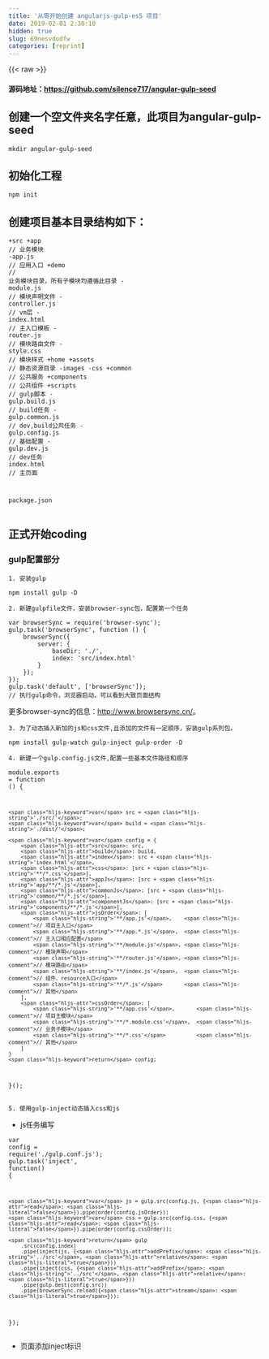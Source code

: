 ```yaml
---
title: '从零开始创建 angularjs-gulp-es5 项目' 
date: 2019-02-01 2:30:10
hidden: true
slug: 69nesvdodfw
categories: [reprint]
---
```


{{< raw >}}

                    
<h4>源码地址：<a href="https://github.com/silence717/angular-gulp-seed" rel="nofollow noreferrer" target="_blank">https://github.com/silence717/angular-gulp-seed</a>
</h4>
<h2 id="articleHeader0">创建一个空文件夹名字任意，此项目为angular-gulp-seed</h2>
<div class="widget-codetool" style="display:none;">
      <div class="widget-codetool--inner">
      <span class="selectCode code-tool" data-toggle="tooltip" data-placement="top" title="" data-original-title="全选"></span>
      <span type="button" class="copyCode code-tool" data-toggle="tooltip" data-placement="top" data-clipboard-text="mkdir angular-gulp-seed" title="" data-original-title="复制"></span>
      <span type="button" class="saveToNote code-tool" data-toggle="tooltip" data-placement="top" title="" data-original-title="放进笔记"></span>
      </div>
      </div><pre class="bash hljs"><code class="bash" style="word-break: break-word; white-space: initial;">mkdir angular-gulp-seed</code></pre>
<h2 id="articleHeader1">初始化工程</h2>
<div class="widget-codetool" style="display:none;">
      <div class="widget-codetool--inner">
      <span class="selectCode code-tool" data-toggle="tooltip" data-placement="top" title="" data-original-title="全选"></span>
      <span type="button" class="copyCode code-tool" data-toggle="tooltip" data-placement="top" data-clipboard-text="npm init" title="" data-original-title="复制"></span>
      <span type="button" class="saveToNote code-tool" data-toggle="tooltip" data-placement="top" title="" data-original-title="放进笔记"></span>
      </div>
      </div><pre class="bash hljs"><code class="bash" style="word-break: break-word; white-space: initial;">npm init</code></pre>
<h2 id="articleHeader2">创建项目基本目录结构如下：</h2>
<div class="widget-codetool" style="display:none;">
      <div class="widget-codetool--inner">
      <span class="selectCode code-tool" data-toggle="tooltip" data-placement="top" title="" data-original-title="全选"></span>
      <span type="button" class="copyCode code-tool" data-toggle="tooltip" data-placement="top" data-clipboard-text="+src
    +app            // 业务模块
        -app.js    // 应用入口
        +demo   // 业务模块目录，所有子模块均遵循此目录
            - module.js      // 模块声明文件
            - controller.js  // vm层
            - index.html     // 主入口模板
            - router.js      // 模块路由文件
            - style.css      // 模块样式
        +home
    +assets            // 静态资源目录
        -images
        -css
    +common            // 公共服务
    +components    // 公共组件
    +scripts         // gulp脚本
        - gulp.build.js   // build任务
        - gulp.common.js  // dev,build公共任务
        - gulp.config.js  // 基础配置
        - gulp.dev.js     // dev任务
    index.html  // 主页面

package.json" title="" data-original-title="复制"></span>
      <span type="button" class="saveToNote code-tool" data-toggle="tooltip" data-placement="top" title="" data-original-title="放进笔记"></span>
      </div>
      </div><pre class="hljs stylus"><code>+src
    +app            <span class="hljs-comment">// 业务模块</span>
        -app<span class="hljs-selector-class">.js</span>    <span class="hljs-comment">// 应用入口</span>
        +demo   <span class="hljs-comment">// 业务模块目录，所有子模块均遵循此目录</span>
            - module<span class="hljs-selector-class">.js</span>      <span class="hljs-comment">// 模块声明文件</span>
            - controller<span class="hljs-selector-class">.js</span>  <span class="hljs-comment">// vm层</span>
            - index<span class="hljs-selector-class">.html</span>     <span class="hljs-comment">// 主入口模板</span>
            - router<span class="hljs-selector-class">.js</span>      <span class="hljs-comment">// 模块路由文件</span>
            - style<span class="hljs-selector-class">.css</span>      <span class="hljs-comment">// 模块样式</span>
        +home
    +assets            <span class="hljs-comment">// 静态资源目录</span>
        -images
        -css
    +common            <span class="hljs-comment">// 公共服务</span>
    +components    <span class="hljs-comment">// 公共组件</span>
    +scripts         <span class="hljs-comment">// gulp脚本</span>
        - gulp<span class="hljs-selector-class">.build</span><span class="hljs-selector-class">.js</span>   <span class="hljs-comment">// build任务</span>
        - gulp<span class="hljs-selector-class">.common</span><span class="hljs-selector-class">.js</span>  <span class="hljs-comment">// dev,build公共任务</span>
        - gulp<span class="hljs-selector-class">.config</span><span class="hljs-selector-class">.js</span>  <span class="hljs-comment">// 基础配置</span>
        - gulp<span class="hljs-selector-class">.dev</span><span class="hljs-selector-class">.js</span>     <span class="hljs-comment">// dev任务</span>
    index<span class="hljs-selector-class">.html</span>  <span class="hljs-comment">// 主页面</span>

package.json</code></pre>
<h2 id="articleHeader3">正式开始coding</h2>
<h3 id="articleHeader4">gulp配置部分</h3>
<div class="widget-codetool" style="display:none;">
      <div class="widget-codetool--inner">
      <span class="selectCode code-tool" data-toggle="tooltip" data-placement="top" title="" data-original-title="全选"></span>
      <span type="button" class="copyCode code-tool" data-toggle="tooltip" data-placement="top" data-clipboard-text="1. 安装gulp" title="" data-original-title="复制"></span>
      <span type="button" class="saveToNote code-tool" data-toggle="tooltip" data-placement="top" title="" data-original-title="放进笔记"></span>
      </div>
      </div><pre class="hljs markdown"><code style="word-break: break-word; white-space: initial;"><span class="hljs-bullet">1. </span>安装gulp</code></pre>
<div class="widget-codetool" style="display:none;">
      <div class="widget-codetool--inner">
      <span class="selectCode code-tool" data-toggle="tooltip" data-placement="top" title="" data-original-title="全选"></span>
      <span type="button" class="copyCode code-tool" data-toggle="tooltip" data-placement="top" data-clipboard-text="npm install  gulp -D" title="" data-original-title="复制"></span>
      <span type="button" class="saveToNote code-tool" data-toggle="tooltip" data-placement="top" title="" data-original-title="放进笔记"></span>
      </div>
      </div><pre class="bash hljs"><code class="bash" style="word-break: break-word; white-space: initial;">npm install  gulp -D</code></pre>
<div class="widget-codetool" style="display:none;">
      <div class="widget-codetool--inner">
      <span class="selectCode code-tool" data-toggle="tooltip" data-placement="top" title="" data-original-title="全选"></span>
      <span type="button" class="copyCode code-tool" data-toggle="tooltip" data-placement="top" data-clipboard-text="2. 新建gulpfile文件，安装browser-sync包，配置第一个任务" title="" data-original-title="复制"></span>
      <span type="button" class="saveToNote code-tool" data-toggle="tooltip" data-placement="top" title="" data-original-title="放进笔记"></span>
      </div>
      </div><pre class="hljs markdown"><code style="word-break: break-word; white-space: initial;"><span class="hljs-bullet">2. </span>新建gulpfile文件，安装browser-sync包，配置第一个任务</code></pre>
<div class="widget-codetool" style="display:none;">
      <div class="widget-codetool--inner">
      <span class="selectCode code-tool" data-toggle="tooltip" data-placement="top" title="" data-original-title="全选"></span>
      <span type="button" class="copyCode code-tool" data-toggle="tooltip" data-placement="top" data-clipboard-text="var browserSync = require('browser-sync');
gulp.task('browserSync', function () {
    browserSync({
        server: {
            baseDir: './',
            index: 'src/index.html'
        }
    });
});
gulp.task('default', ['browserSync']);
// 执行gulp命令，浏览器启动，可以看到大致页面结构" title="" data-original-title="复制"></span>
      <span type="button" class="saveToNote code-tool" data-toggle="tooltip" data-placement="top" title="" data-original-title="放进笔记"></span>
      </div>
      </div><pre class="javascript hljs"><code class="js"><span class="hljs-keyword">var</span> browserSync = <span class="hljs-built_in">require</span>(<span class="hljs-string">'browser-sync'</span>);
gulp.task(<span class="hljs-string">'browserSync'</span>, <span class="hljs-function"><span class="hljs-keyword">function</span> (<span class="hljs-params"></span>) </span>{
    browserSync({
        <span class="hljs-attr">server</span>: {
            <span class="hljs-attr">baseDir</span>: <span class="hljs-string">'./'</span>,
            <span class="hljs-attr">index</span>: <span class="hljs-string">'src/index.html'</span>
        }
    });
});
gulp.task(<span class="hljs-string">'default'</span>, [<span class="hljs-string">'browserSync'</span>]);
<span class="hljs-comment">// 执行gulp命令，浏览器启动，可以看到大致页面结构</span></code></pre>
<p>更多browser-sync的信息：<a href="http://www.browsersync.cn/" rel="nofollow noreferrer" target="_blank">http://www.browsersync.cn/</a>。</p>
<div class="widget-codetool" style="display:none;">
      <div class="widget-codetool--inner">
      <span class="selectCode code-tool" data-toggle="tooltip" data-placement="top" title="" data-original-title="全选"></span>
      <span type="button" class="copyCode code-tool" data-toggle="tooltip" data-placement="top" data-clipboard-text="3. 为了动态插入新加的js和css文件,且添加的文件有一定顺序，安装gulp系列包。  " title="" data-original-title="复制"></span>
      <span type="button" class="saveToNote code-tool" data-toggle="tooltip" data-placement="top" title="" data-original-title="放进笔记"></span>
      </div>
      </div><pre class="hljs markdown"><code style="word-break: break-word; white-space: initial;"><span class="hljs-bullet">3. </span>为了动态插入新加的js和css文件,且添加的文件有一定顺序，安装gulp系列包。  </code></pre>
<div class="widget-codetool" style="display:none;">
      <div class="widget-codetool--inner">
      <span class="selectCode code-tool" data-toggle="tooltip" data-placement="top" title="" data-original-title="全选"></span>
      <span type="button" class="copyCode code-tool" data-toggle="tooltip" data-placement="top" data-clipboard-text="npm install gulp-watch gulp-inject gulp-order -D" title="" data-original-title="复制"></span>
      <span type="button" class="saveToNote code-tool" data-toggle="tooltip" data-placement="top" title="" data-original-title="放进笔记"></span>
      </div>
      </div><pre class="bash hljs"><code class="bash" style="word-break: break-word; white-space: initial;">npm install gulp-watch gulp-inject gulp-order -D</code></pre>
<div class="widget-codetool" style="display:none;">
      <div class="widget-codetool--inner">
      <span class="selectCode code-tool" data-toggle="tooltip" data-placement="top" title="" data-original-title="全选"></span>
      <span type="button" class="copyCode code-tool" data-toggle="tooltip" data-placement="top" data-clipboard-text="4. 新建一个gulp.config.js文件,配置一些基本文件路径和顺序" title="" data-original-title="复制"></span>
      <span type="button" class="saveToNote code-tool" data-toggle="tooltip" data-placement="top" title="" data-original-title="放进笔记"></span>
      </div>
      </div><pre class="hljs stylus"><code style="word-break: break-word; white-space: initial;"><span class="hljs-number">4</span>. 新建一个gulp<span class="hljs-selector-class">.config</span><span class="hljs-selector-class">.js</span>文件,配置一些基本文件路径和顺序</code></pre>
<div class="widget-codetool" style="display:none;">
      <div class="widget-codetool--inner">
      <span class="selectCode code-tool" data-toggle="tooltip" data-placement="top" title="" data-original-title="全选"></span>
      <span type="button" class="copyCode code-tool" data-toggle="tooltip" data-placement="top" data-clipboard-text="module.exports = function () {

    var src = './src/';
    var build = './dist/';

    var config = {
        src: src,
        build: build,
        index: src + 'index.html',
        css: [src + '**/*.css'],
        appJs: [src + 'app/**/*.js'],
        commonJs: [src + 'common/**/*.js'],
        componentJs: [src + 'components/**/*.js'],
        jsOrder: [
            '**/app.js',    // 项目主入口
            '**/app.*.js',  // 主入口相应配置
            '**/module.js', // 模块声明
            '**/router.js', // 模块路由
            '**/index.js',  // 组件、resource入口
            '**/*.js'       // 其他
        ],
        cssOrder: [
            '**/app.css',       // 项目主模块
            '**/*.module.css',  // 业务子模块
            '**/*.css'          // 其他
        ]
    }
    return config;
}();" title="" data-original-title="复制"></span>
      <span type="button" class="saveToNote code-tool" data-toggle="tooltip" data-placement="top" title="" data-original-title="放进笔记"></span>
      </div>
      </div><pre class="javascript hljs"><code class="js"><span class="hljs-built_in">module</span>.exports = <span class="hljs-function"><span class="hljs-keyword">function</span> (<span class="hljs-params"></span>) </span>{

    <span class="hljs-keyword">var</span> src = <span class="hljs-string">'./src/'</span>;
    <span class="hljs-keyword">var</span> build = <span class="hljs-string">'./dist/'</span>;

    <span class="hljs-keyword">var</span> config = {
        <span class="hljs-attr">src</span>: src,
        <span class="hljs-attr">build</span>: build,
        <span class="hljs-attr">index</span>: src + <span class="hljs-string">'index.html'</span>,
        <span class="hljs-attr">css</span>: [src + <span class="hljs-string">'**/*.css'</span>],
        <span class="hljs-attr">appJs</span>: [src + <span class="hljs-string">'app/**/*.js'</span>],
        <span class="hljs-attr">commonJs</span>: [src + <span class="hljs-string">'common/**/*.js'</span>],
        <span class="hljs-attr">componentJs</span>: [src + <span class="hljs-string">'components/**/*.js'</span>],
        <span class="hljs-attr">jsOrder</span>: [
            <span class="hljs-string">'**/app.js'</span>,    <span class="hljs-comment">// 项目主入口</span>
            <span class="hljs-string">'**/app.*.js'</span>,  <span class="hljs-comment">// 主入口相应配置</span>
            <span class="hljs-string">'**/module.js'</span>, <span class="hljs-comment">// 模块声明</span>
            <span class="hljs-string">'**/router.js'</span>, <span class="hljs-comment">// 模块路由</span>
            <span class="hljs-string">'**/index.js'</span>,  <span class="hljs-comment">// 组件、resource入口</span>
            <span class="hljs-string">'**/*.js'</span>       <span class="hljs-comment">// 其他</span>
        ],
        <span class="hljs-attr">cssOrder</span>: [
            <span class="hljs-string">'**/app.css'</span>,       <span class="hljs-comment">// 项目主模块</span>
            <span class="hljs-string">'**/*.module.css'</span>,  <span class="hljs-comment">// 业务子模块</span>
            <span class="hljs-string">'**/*.css'</span>          <span class="hljs-comment">// 其他</span>
        ]
    }
    <span class="hljs-keyword">return</span> config;
}();</code></pre>
<div class="widget-codetool" style="display:none;">
      <div class="widget-codetool--inner">
      <span class="selectCode code-tool" data-toggle="tooltip" data-placement="top" title="" data-original-title="全选"></span>
      <span type="button" class="copyCode code-tool" data-toggle="tooltip" data-placement="top" data-clipboard-text="5. 使用gulp-inject动态插入css和js  " title="" data-original-title="复制"></span>
      <span type="button" class="saveToNote code-tool" data-toggle="tooltip" data-placement="top" title="" data-original-title="放进笔记"></span>
      </div>
      </div><pre class="hljs markdown"><code style="word-break: break-word; white-space: initial;"><span class="hljs-bullet">5. </span>使用gulp-inject动态插入css和js  </code></pre>
<ul><li><p>js任务编写</p></li></ul>
<div class="widget-codetool" style="display:none;">
      <div class="widget-codetool--inner">
      <span class="selectCode code-tool" data-toggle="tooltip" data-placement="top" title="" data-original-title="全选"></span>
      <span type="button" class="copyCode code-tool" data-toggle="tooltip" data-placement="top" data-clipboard-text="var config = require('./gulp.conf.js');
gulp.task('inject', function() {

    var js = gulp.src(config.js, {read: false}).pipe(order(config.jsOrder));
    var css = gulp.src(config.css, {read: false}).pipe(order(config.cssOrder));

    return gulp
        .src(config.index)
        .pipe(inject(js, {addPrefix: '../src', relative: true}))
        .pipe(inject(css, {addPrefix: '../src', relative: true}))
        .pipe(gulp.dest(config.src))
        .pipe(browserSync.reload({stream: true}));
});" title="" data-original-title="复制"></span>
      <span type="button" class="saveToNote code-tool" data-toggle="tooltip" data-placement="top" title="" data-original-title="放进笔记"></span>
      </div>
      </div><pre class="javascript hljs"><code class="js"><span class="hljs-keyword">var</span> config = <span class="hljs-built_in">require</span>(<span class="hljs-string">'./gulp.conf.js'</span>);
gulp.task(<span class="hljs-string">'inject'</span>, <span class="hljs-function"><span class="hljs-keyword">function</span>(<span class="hljs-params"></span>) </span>{

    <span class="hljs-keyword">var</span> js = gulp.src(config.js, {<span class="hljs-attr">read</span>: <span class="hljs-literal">false</span>}).pipe(order(config.jsOrder));
    <span class="hljs-keyword">var</span> css = gulp.src(config.css, {<span class="hljs-attr">read</span>: <span class="hljs-literal">false</span>}).pipe(order(config.cssOrder));

    <span class="hljs-keyword">return</span> gulp
        .src(config.index)
        .pipe(inject(js, {<span class="hljs-attr">addPrefix</span>: <span class="hljs-string">'../src'</span>, <span class="hljs-attr">relative</span>: <span class="hljs-literal">true</span>}))
        .pipe(inject(css, {<span class="hljs-attr">addPrefix</span>: <span class="hljs-string">'../src'</span>, <span class="hljs-attr">relative</span>: <span class="hljs-literal">true</span>}))
        .pipe(gulp.dest(config.src))
        .pipe(browserSync.reload({<span class="hljs-attr">stream</span>: <span class="hljs-literal">true</span>}));
});</code></pre>
<ul><li><p>页面添加inject标识</p></li></ul>
<div class="widget-codetool" style="display:none;">
      <div class="widget-codetool--inner">
      <span class="selectCode code-tool" data-toggle="tooltip" data-placement="top" title="" data-original-title="全选"></span>
      <span type="button" class="copyCode code-tool" data-toggle="tooltip" data-placement="top" data-clipboard-text="<!-- css -- >
<!-- inject:css -->
<!-- endinject -->

<!-- js -- >
<!-- inject:js -->
<!-- endinject -->" title="" data-original-title="复制"></span>
      <span type="button" class="saveToNote code-tool" data-toggle="tooltip" data-placement="top" title="" data-original-title="放进笔记"></span>
      </div>
      </div><pre class="xml hljs"><code class="html"><span class="hljs-comment">&lt;!-- css -- &gt;
&lt;!-- inject:css --&gt;</span>
<span class="hljs-comment">&lt;!-- endinject --&gt;</span>

<span class="hljs-comment">&lt;!-- js -- &gt;
&lt;!-- inject:js --&gt;</span>
<span class="hljs-comment">&lt;!-- endinject --&gt;</span></code></pre>
<ul><li><p>添加到default任务中</p></li></ul>
<div class="widget-codetool" style="display:none;">
      <div class="widget-codetool--inner">
      <span class="selectCode code-tool" data-toggle="tooltip" data-placement="top" title="" data-original-title="全选"></span>
      <span type="button" class="copyCode code-tool" data-toggle="tooltip" data-placement="top" data-clipboard-text="gulp.task('default', ['inject', 'browserSync']);" title="" data-original-title="复制"></span>
      <span type="button" class="saveToNote code-tool" data-toggle="tooltip" data-placement="top" title="" data-original-title="放进笔记"></span>
      </div>
      </div><pre class="javascript hljs"><code class="js" style="word-break: break-word; white-space: initial;">gulp.task(<span class="hljs-string">'default'</span>, [<span class="hljs-string">'inject'</span>, <span class="hljs-string">'browserSync'</span>]);</code></pre>
<ul><li><p>执行gulp命令，可看到如图页面效果,同时index.html页面内容发生变化</p></li></ul>
<div class="widget-codetool" style="display:none;">
      <div class="widget-codetool--inner">
      <span class="selectCode code-tool" data-toggle="tooltip" data-placement="top" title="" data-original-title="全选"></span>
      <span type="button" class="copyCode code-tool" data-toggle="tooltip" data-placement="top" data-clipboard-text="<!-- inject:css -->
<link rel=&quot;stylesheet&quot; href=&quot;../src/assets/css/app.css&quot;>
<!-- endinject -->

<!-- inject:js -->
<script src=&quot;../src/app/app.js&quot;></script>
<!-- endinject -->" title="" data-original-title="复制"></span>
      <span type="button" class="saveToNote code-tool" data-toggle="tooltip" data-placement="top" title="" data-original-title="放进笔记"></span>
      </div>
      </div><pre class="xml hljs"><code class="html"><span class="hljs-comment">&lt;!-- inject:css --&gt;</span>
<span class="hljs-tag">&lt;<span class="hljs-name">link</span> <span class="hljs-attr">rel</span>=<span class="hljs-string">"stylesheet"</span> <span class="hljs-attr">href</span>=<span class="hljs-string">"../src/assets/css/app.css"</span>&gt;</span>
<span class="hljs-comment">&lt;!-- endinject --&gt;</span>

<span class="hljs-comment">&lt;!-- inject:js --&gt;</span>
<span class="hljs-tag">&lt;<span class="hljs-name">script</span> <span class="hljs-attr">src</span>=<span class="hljs-string">"../src/app/app.js"</span>&gt;</span><span class="undefined"></span><span class="hljs-tag">&lt;/<span class="hljs-name">script</span>&gt;</span>
<span class="hljs-comment">&lt;!-- endinject --&gt;</span></code></pre>
<div class="widget-codetool" style="display:none;">
      <div class="widget-codetool--inner">
      <span class="selectCode code-tool" data-toggle="tooltip" data-placement="top" title="" data-original-title="全选"></span>
      <span type="button" class="copyCode code-tool" data-toggle="tooltip" data-placement="top" data-clipboard-text="6. 开发过程中会不断添加新的css和js文件，为了优化开发体验，引入gulp-watch包添加watch任务，当js和css文件发生变化的时候，去执行inject任务" title="" data-original-title="复制"></span>
      <span type="button" class="saveToNote code-tool" data-toggle="tooltip" data-placement="top" title="" data-original-title="放进笔记"></span>
      </div>
      </div><pre class="hljs x86asm"><code style="word-break: break-word; white-space: initial;"><span class="hljs-number">6</span>. 开发过程中会不断添加新的css和<span class="hljs-keyword">js</span>文件，为了优化开发体验，引入gulp-watch包添加watch任务，当<span class="hljs-keyword">js</span>和css文件发生变化的时候，去执行inject任务</code></pre>
<div class="widget-codetool" style="display:none;">
      <div class="widget-codetool--inner">
      <span class="selectCode code-tool" data-toggle="tooltip" data-placement="top" title="" data-original-title="全选"></span>
      <span type="button" class="copyCode code-tool" data-toggle="tooltip" data-placement="top" data-clipboard-text="var watch = require('gulp-watch');
gulp.task('watch', function() {
    watch('src/**/*.js', function() {
        gulp.run('inject');
    });
    watch('src/**/*.css', function() {
        gulp.run('inject');
    });
});
gulp.task('default', ['inject', 'browserSync', 'watch']);" title="" data-original-title="复制"></span>
      <span type="button" class="saveToNote code-tool" data-toggle="tooltip" data-placement="top" title="" data-original-title="放进笔记"></span>
      </div>
      </div><pre class="javascript hljs"><code class="js"><span class="hljs-keyword">var</span> watch = <span class="hljs-built_in">require</span>(<span class="hljs-string">'gulp-watch'</span>);
gulp.task(<span class="hljs-string">'watch'</span>, <span class="hljs-function"><span class="hljs-keyword">function</span>(<span class="hljs-params"></span>) </span>{
    watch(<span class="hljs-string">'src/**/*.js'</span>, <span class="hljs-function"><span class="hljs-keyword">function</span>(<span class="hljs-params"></span>) </span>{
        gulp.run(<span class="hljs-string">'inject'</span>);
    });
    watch(<span class="hljs-string">'src/**/*.css'</span>, <span class="hljs-function"><span class="hljs-keyword">function</span>(<span class="hljs-params"></span>) </span>{
        gulp.run(<span class="hljs-string">'inject'</span>);
    });
});
gulp.task(<span class="hljs-string">'default'</span>, [<span class="hljs-string">'inject'</span>, <span class="hljs-string">'browserSync'</span>, <span class="hljs-string">'watch'</span>]);</code></pre>
<h3 id="articleHeader5">编写业务代码</h3>
<div class="widget-codetool" style="display:none;">
      <div class="widget-codetool--inner">
      <span class="selectCode code-tool" data-toggle="tooltip" data-placement="top" title="" data-original-title="全选"></span>
      <span type="button" class="copyCode code-tool" data-toggle="tooltip" data-placement="top" data-clipboard-text="1. 安装angular相关包" title="" data-original-title="复制"></span>
      <span type="button" class="saveToNote code-tool" data-toggle="tooltip" data-placement="top" title="" data-original-title="放进笔记"></span>
      </div>
      </div><pre class="hljs markdown"><code style="word-break: break-word; white-space: initial;"><span class="hljs-bullet">1. </span>安装angular相关包</code></pre>
<div class="widget-codetool" style="display:none;">
      <div class="widget-codetool--inner">
      <span class="selectCode code-tool" data-toggle="tooltip" data-placement="top" title="" data-original-title="全选"></span>
      <span type="button" class="copyCode code-tool" data-toggle="tooltip" data-placement="top" data-clipboard-text="npm install  angular angular-ui-router --save" title="" data-original-title="复制"></span>
      <span type="button" class="saveToNote code-tool" data-toggle="tooltip" data-placement="top" title="" data-original-title="放进笔记"></span>
      </div>
      </div><pre class="bash hljs"><code class="bash" style="word-break: break-word; white-space: initial;">npm install  angular angular-ui-router --save</code></pre>
<div class="widget-codetool" style="display:none;">
      <div class="widget-codetool--inner">
      <span class="selectCode code-tool" data-toggle="tooltip" data-placement="top" title="" data-original-title="全选"></span>
      <span type="button" class="copyCode code-tool" data-toggle="tooltip" data-placement="top" data-clipboard-text="2. 由于代码量过大，不贴出具体参见src/spp下面代码实现" title="" data-original-title="复制"></span>
      <span type="button" class="saveToNote code-tool" data-toggle="tooltip" data-placement="top" title="" data-original-title="放进笔记"></span>
      </div>
      </div><pre class="hljs markdown"><code style="word-break: break-word; white-space: initial;"><span class="hljs-bullet">2. </span>由于代码量过大，不贴出具体参见src/spp下面代码实现</code></pre>
<ul>
<li><p>src/index.html</p></li>
<li><p>src/app.js 项目主入口</p></li>
<li><p>src/app.router.js 项目路由配置</p></li>
</ul>
<h3 id="articleHeader6">mock数据服务</h3>
<p>为了前端保持独立，使用express搭建一个mock服务，然后我们就能愉快的开始开发了。</p>
<div class="widget-codetool" style="display:none;">
      <div class="widget-codetool--inner">
      <span class="selectCode code-tool" data-toggle="tooltip" data-placement="top" title="" data-original-title="全选"></span>
      <span type="button" class="copyCode code-tool" data-toggle="tooltip" data-placement="top" data-clipboard-text="1. 首先安装依赖包：" title="" data-original-title="复制"></span>
      <span type="button" class="saveToNote code-tool" data-toggle="tooltip" data-placement="top" title="" data-original-title="放进笔记"></span>
      </div>
      </div><pre class="hljs markdown"><code style="word-break: break-word; white-space: initial;"><span class="hljs-bullet">1. </span>首先安装依赖包：</code></pre>
<div class="widget-codetool" style="display:none;">
      <div class="widget-codetool--inner">
      <span class="selectCode code-tool" data-toggle="tooltip" data-placement="top" title="" data-original-title="全选"></span>
      <span type="button" class="copyCode code-tool" data-toggle="tooltip" data-placement="top" data-clipboard-text="npm install express body-parser json-server http-proxy-middleware -D" title="" data-original-title="复制"></span>
      <span type="button" class="saveToNote code-tool" data-toggle="tooltip" data-placement="top" title="" data-original-title="放进笔记"></span>
      </div>
      </div><pre class="bash hljs"><code class="bash" style="word-break: break-word; white-space: initial;">npm install express body-parser json-server http-proxy-middleware -D</code></pre>
<div class="widget-codetool" style="display:none;">
      <div class="widget-codetool--inner">
      <span class="selectCode code-tool" data-toggle="tooltip" data-placement="top" title="" data-original-title="全选"></span>
      <span type="button" class="copyCode code-tool" data-toggle="tooltip" data-placement="top" data-clipboard-text="2. 创建server.js，内容如下：" title="" data-original-title="复制"></span>
      <span type="button" class="saveToNote code-tool" data-toggle="tooltip" data-placement="top" title="" data-original-title="放进笔记"></span>
      </div>
      </div><pre class="hljs axapta"><code style="word-break: break-word; white-space: initial;"><span class="hljs-number">2.</span> 创建<span class="hljs-keyword">server</span>.js，内容如下：</code></pre>
<div class="widget-codetool" style="display:none;">
      <div class="widget-codetool--inner">
      <span class="selectCode code-tool" data-toggle="tooltip" data-placement="top" title="" data-original-title="全选"></span>
      <span type="button" class="copyCode code-tool" data-toggle="tooltip" data-placement="top" data-clipboard-text="var jsonServer = require('json-server');
var server = jsonServer.create();
var middlewares = jsonServer.defaults();
var bodyParser = require('body-parser');
var mockRouter = require('./mock/index');

// 添加默认的中间件 logger, static, cors and no-cache
server.use(middlewares);

// 解析 body
server.use(bodyParser.json());
server.use(bodyParser.urlencoded({
    extended: false
}));

server.use(mockRouter);

server.listen(4000, function() {
    console.log('God bless me no bug, http://localhost:4000');
});" title="" data-original-title="复制"></span>
      <span type="button" class="saveToNote code-tool" data-toggle="tooltip" data-placement="top" title="" data-original-title="放进笔记"></span>
      </div>
      </div><pre class="javascript hljs"><code class="js"><span class="hljs-keyword">var</span> jsonServer = <span class="hljs-built_in">require</span>(<span class="hljs-string">'json-server'</span>);
<span class="hljs-keyword">var</span> server = jsonServer.create();
<span class="hljs-keyword">var</span> middlewares = jsonServer.defaults();
<span class="hljs-keyword">var</span> bodyParser = <span class="hljs-built_in">require</span>(<span class="hljs-string">'body-parser'</span>);
<span class="hljs-keyword">var</span> mockRouter = <span class="hljs-built_in">require</span>(<span class="hljs-string">'./mock/index'</span>);

<span class="hljs-comment">// 添加默认的中间件 logger, static, cors and no-cache</span>
server.use(middlewares);

<span class="hljs-comment">// 解析 body</span>
server.use(bodyParser.json());
server.use(bodyParser.urlencoded({
    <span class="hljs-attr">extended</span>: <span class="hljs-literal">false</span>
}));

server.use(mockRouter);

server.listen(<span class="hljs-number">4000</span>, <span class="hljs-function"><span class="hljs-keyword">function</span>(<span class="hljs-params"></span>) </span>{
    <span class="hljs-built_in">console</span>.log(<span class="hljs-string">'God bless me no bug, http://localhost:4000'</span>);
});</code></pre>
<div class="widget-codetool" style="display:none;">
      <div class="widget-codetool--inner">
      <span class="selectCode code-tool" data-toggle="tooltip" data-placement="top" title="" data-original-title="全选"></span>
      <span type="button" class="copyCode code-tool" data-toggle="tooltip" data-placement="top" data-clipboard-text="3. mock文件夹下创建index.js,内容如下：" title="" data-original-title="复制"></span>
      <span type="button" class="saveToNote code-tool" data-toggle="tooltip" data-placement="top" title="" data-original-title="放进笔记"></span>
      </div>
      </div><pre class="hljs stylus"><code style="word-break: break-word; white-space: initial;"><span class="hljs-number">3</span>. mock文件夹下创建index<span class="hljs-selector-class">.js</span>,内容如下：</code></pre>
<div class="widget-codetool" style="display:none;">
      <div class="widget-codetool--inner">
      <span class="selectCode code-tool" data-toggle="tooltip" data-placement="top" title="" data-original-title="全选"></span>
      <span type="button" class="copyCode code-tool" data-toggle="tooltip" data-placement="top" data-clipboard-text="var fs = require('fs');
var express = require ('express');
var router = express.Router();

fs.readdirSync('mock').forEach(function(route) {
    if (route.indexOf('index') === -1) {
        require('./' + route)(router);
    }
});

module.exports = router;" title="" data-original-title="复制"></span>
      <span type="button" class="saveToNote code-tool" data-toggle="tooltip" data-placement="top" title="" data-original-title="放进笔记"></span>
      </div>
      </div><pre class="javascript hljs"><code class="js"><span class="hljs-keyword">var</span> fs = <span class="hljs-built_in">require</span>(<span class="hljs-string">'fs'</span>);
<span class="hljs-keyword">var</span> express = <span class="hljs-built_in">require</span> (<span class="hljs-string">'express'</span>);
<span class="hljs-keyword">var</span> router = express.Router();

fs.readdirSync(<span class="hljs-string">'mock'</span>).forEach(<span class="hljs-function"><span class="hljs-keyword">function</span>(<span class="hljs-params">route</span>) </span>{
    <span class="hljs-keyword">if</span> (route.indexOf(<span class="hljs-string">'index'</span>) === <span class="hljs-number">-1</span>) {
        <span class="hljs-built_in">require</span>(<span class="hljs-string">'./'</span> + route)(router);
    }
});

<span class="hljs-built_in">module</span>.exports = router;</code></pre>
<div class="widget-codetool" style="display:none;">
      <div class="widget-codetool--inner">
      <span class="selectCode code-tool" data-toggle="tooltip" data-placement="top" title="" data-original-title="全选"></span>
      <span type="button" class="copyCode code-tool" data-toggle="tooltip" data-placement="top" data-clipboard-text="4. 引入angular-resource.js，使用$resource服务" title="" data-original-title="复制"></span>
      <span type="button" class="saveToNote code-tool" data-toggle="tooltip" data-placement="top" title="" data-original-title="放进笔记"></span>
      </div>
      </div><pre class="hljs autoit"><code style="word-break: break-word; white-space: initial;"><span class="hljs-number">4.</span> 引入angular-resource.js，使用$resource服务</code></pre>
<div class="widget-codetool" style="display:none;">
      <div class="widget-codetool--inner">
      <span class="selectCode code-tool" data-toggle="tooltip" data-placement="top" title="" data-original-title="全选"></span>
      <span type="button" class="copyCode code-tool" data-toggle="tooltip" data-placement="top" data-clipboard-text="npm install angular-resource --save" title="" data-original-title="复制"></span>
      <span type="button" class="saveToNote code-tool" data-toggle="tooltip" data-placement="top" title="" data-original-title="放进笔记"></span>
      </div>
      </div><pre class="bash hljs"><code class="bash" style="word-break: break-word; white-space: initial;">npm install angular-resource --save</code></pre>
<p>在common/resource/创建一个utils,具体文件为resourceUtils，为所有请求添加统一前缀</p>
<div class="widget-codetool" style="display:none;">
      <div class="widget-codetool--inner">
      <span class="selectCode code-tool" data-toggle="tooltip" data-placement="top" title="" data-original-title="全选"></span>
      <span type="button" class="copyCode code-tool" data-toggle="tooltip" data-placement="top" data-clipboard-text="(function() {
    angular
        .module('app.resource')
        .factory('resourceUtils', resourceUtils)
        .factory('webResource', webResource);

    resourceUtils.$inject = ['$resource'];

    function resourceUtils($resource) {
        return function(apiPrefix) {
            return function(url, params, actions) {
                return $resource(apiPrefix + url, params, actions);
            };
        };
    }

    webResource.$inject = ['resourceUtils'];
    function webResource(resourceUtils) {
        // 其中***为后端服务的统一前缀
        return resourceUtils('/***/'); 
    }

})();" title="" data-original-title="复制"></span>
      <span type="button" class="saveToNote code-tool" data-toggle="tooltip" data-placement="top" title="" data-original-title="放进笔记"></span>
      </div>
      </div><pre class="javascript hljs"><code class="js">(<span class="hljs-function"><span class="hljs-keyword">function</span>(<span class="hljs-params"></span>) </span>{
    angular
        .module(<span class="hljs-string">'app.resource'</span>)
        .factory(<span class="hljs-string">'resourceUtils'</span>, resourceUtils)
        .factory(<span class="hljs-string">'webResource'</span>, webResource);

    resourceUtils.$inject = [<span class="hljs-string">'$resource'</span>];

    <span class="hljs-function"><span class="hljs-keyword">function</span> <span class="hljs-title">resourceUtils</span>(<span class="hljs-params">$resource</span>) </span>{
        <span class="hljs-keyword">return</span> <span class="hljs-function"><span class="hljs-keyword">function</span>(<span class="hljs-params">apiPrefix</span>) </span>{
            <span class="hljs-keyword">return</span> <span class="hljs-function"><span class="hljs-keyword">function</span>(<span class="hljs-params">url, params, actions</span>) </span>{
                <span class="hljs-keyword">return</span> $resource(apiPrefix + url, params, actions);
            };
        };
    }

    webResource.$inject = [<span class="hljs-string">'resourceUtils'</span>];
    <span class="hljs-function"><span class="hljs-keyword">function</span> <span class="hljs-title">webResource</span>(<span class="hljs-params">resourceUtils</span>) </span>{
        <span class="hljs-comment">// 其中***为后端服务的统一前缀</span>
        <span class="hljs-keyword">return</span> resourceUtils(<span class="hljs-string">'/***/'</span>); 
    }

})();</code></pre>
<p>关于$resource服务的使用，请参考这篇文章。<a href="https://silence717.github.io/2016/09/28/creating-crud-app-minutes-angulars-resource/" rel="nofollow noreferrer" target="_blank">https://silence717.github.io/2016/09/28/creating-crud-app-minutes-angulars-resource/</a></p>
<div class="widget-codetool" style="display:none;">
      <div class="widget-codetool--inner">
      <span class="selectCode code-tool" data-toggle="tooltip" data-placement="top" title="" data-original-title="全选"></span>
      <span type="button" class="copyCode code-tool" data-toggle="tooltip" data-placement="top" data-clipboard-text="5. 在gulpfile.js中统一配置代理，并且修改browserSync任务：" title="" data-original-title="复制"></span>
      <span type="button" class="saveToNote code-tool" data-toggle="tooltip" data-placement="top" title="" data-original-title="放进笔记"></span>
      </div>
      </div><pre class="hljs css"><code style="word-break: break-word; white-space: initial;">5. 在<span class="hljs-selector-tag">gulpfile</span><span class="hljs-selector-class">.js</span>中统一配置代理，并且修改<span class="hljs-selector-tag">browserSync</span>任务：</code></pre>
<div class="widget-codetool" style="display:none;">
      <div class="widget-codetool--inner">
      <span class="selectCode code-tool" data-toggle="tooltip" data-placement="top" title="" data-original-title="全选"></span>
      <span type="button" class="copyCode code-tool" data-toggle="tooltip" data-placement="top" data-clipboard-text="// 引入http-proxy-middleware
var proxyMiddleware = require('http-proxy-middleware');

// 配置代理路径,是否为本地mock
var isLocal = true;
var target = '';

if (isLocal) {
    target = 'http://localhost:4000';
} else {
    // API address
}
// browserSync任务添加代理
gulp.task('browserSync', function() {
    var middleware = proxyMiddleware(['/***/'], {target: target, changeOrigin: true});
    browserSync({
        server: {
            baseDir: './',
            index: 'src/index.html',
            middleware: middleware
        }
    });
});" title="" data-original-title="复制"></span>
      <span type="button" class="saveToNote code-tool" data-toggle="tooltip" data-placement="top" title="" data-original-title="放进笔记"></span>
      </div>
      </div><pre class="javascript hljs"><code class="js"><span class="hljs-comment">// 引入http-proxy-middleware</span>
<span class="hljs-keyword">var</span> proxyMiddleware = <span class="hljs-built_in">require</span>(<span class="hljs-string">'http-proxy-middleware'</span>);

<span class="hljs-comment">// 配置代理路径,是否为本地mock</span>
<span class="hljs-keyword">var</span> isLocal = <span class="hljs-literal">true</span>;
<span class="hljs-keyword">var</span> target = <span class="hljs-string">''</span>;

<span class="hljs-keyword">if</span> (isLocal) {
    target = <span class="hljs-string">'http://localhost:4000'</span>;
} <span class="hljs-keyword">else</span> {
    <span class="hljs-comment">// API address</span>
}
<span class="hljs-comment">// browserSync任务添加代理</span>
gulp.task(<span class="hljs-string">'browserSync'</span>, <span class="hljs-function"><span class="hljs-keyword">function</span>(<span class="hljs-params"></span>) </span>{
    <span class="hljs-keyword">var</span> middleware = proxyMiddleware([<span class="hljs-string">'/***/'</span>], {<span class="hljs-attr">target</span>: target, <span class="hljs-attr">changeOrigin</span>: <span class="hljs-literal">true</span>});
    browserSync({
        <span class="hljs-attr">server</span>: {
            <span class="hljs-attr">baseDir</span>: <span class="hljs-string">'./'</span>,
            <span class="hljs-attr">index</span>: <span class="hljs-string">'src/index.html'</span>,
            <span class="hljs-attr">middleware</span>: middleware
        }
    });
});</code></pre>
<div class="widget-codetool" style="display:none;">
      <div class="widget-codetool--inner">
      <span class="selectCode code-tool" data-toggle="tooltip" data-placement="top" title="" data-original-title="全选"></span>
      <span type="button" class="copyCode code-tool" data-toggle="tooltip" data-placement="top" data-clipboard-text="6. 你可能需要添加一些公共的interceptor去处理后端返回的数据或者请求出错的统一处理。具体参见[https://docs.angularjs.org/api/ng/service/$http](https://docs.angularjs.org/api/ng/service/$http).  
" title="" data-original-title="复制"></span>
      <span type="button" class="saveToNote code-tool" data-toggle="tooltip" data-placement="top" title="" data-original-title="放进笔记"></span>
      </div>
      </div><pre class="hljs markdown"><code><span class="hljs-bullet">6. </span>你可能需要添加一些公共的interceptor去处理后端返回的数据或者请求出错的统一处理。具体参见[<span class="hljs-string">https://docs.angularjs.org/api/ng/service/$http</span>](<span class="hljs-link">https://docs.angularjs.org/api/ng/service/$http</span>).  
</code></pre>
<p><strong>至此已经可以在本地愉快的开发了。</strong></p>
<h3 id="articleHeader7">配置gulp编译任务</h3>
<p>开发完成以后代码需要build上线，继续创建一些task。</p>
<div class="widget-codetool" style="display:none;">
      <div class="widget-codetool--inner">
      <span class="selectCode code-tool" data-toggle="tooltip" data-placement="top" title="" data-original-title="全选"></span>
      <span type="button" class="copyCode code-tool" data-toggle="tooltip" data-placement="top" data-clipboard-text="1. 安装相关依赖包" title="" data-original-title="复制"></span>
      <span type="button" class="saveToNote code-tool" data-toggle="tooltip" data-placement="top" title="" data-original-title="放进笔记"></span>
      </div>
      </div><pre class="hljs markdown"><code style="word-break: break-word; white-space: initial;"><span class="hljs-bullet">1. </span>安装相关依赖包</code></pre>
<div class="widget-codetool" style="display:none;">
      <div class="widget-codetool--inner">
      <span class="selectCode code-tool" data-toggle="tooltip" data-placement="top" title="" data-original-title="全选"></span>
      <span type="button" class="copyCode code-tool" data-toggle="tooltip" data-placement="top" data-clipboard-text="npm install gulp-angular-templatecache gulp-minify-css gulp-if gulp-useref gulp-uglify gulp-replace -D" title="" data-original-title="复制"></span>
      <span type="button" class="saveToNote code-tool" data-toggle="tooltip" data-placement="top" title="" data-original-title="放进笔记"></span>
      </div>
      </div><pre class="bash hljs"><code class="bash" style="word-break: break-word; white-space: initial;">npm install gulp-angular-templatecache gulp-minify-css gulp-if gulp-useref gulp-uglify gulp-replace -D</code></pre>
<div class="widget-codetool" style="display:none;">
      <div class="widget-codetool--inner">
      <span class="selectCode code-tool" data-toggle="tooltip" data-placement="top" title="" data-original-title="全选"></span>
      <span type="button" class="copyCode code-tool" data-toggle="tooltip" data-placement="top" data-clipboard-text="2. 配置build任务，具体在scripts/gulp.build.js文件中.

3. 页面html遇到build的地方配置" title="" data-original-title="复制"></span>
      <span type="button" class="saveToNote code-tool" data-toggle="tooltip" data-placement="top" title="" data-original-title="放进笔记"></span>
      </div>
      </div><pre class="hljs n1ql"><code>2. 配置<span class="hljs-keyword">build</span>任务，具体在scripts/gulp.<span class="hljs-keyword">build</span>.js文件中.

<span class="hljs-number">3.</span> 页面html遇到<span class="hljs-keyword">build</span>的地方配置</code></pre>
<div class="widget-codetool" style="display:none;">
      <div class="widget-codetool--inner">
      <span class="selectCode code-tool" data-toggle="tooltip" data-placement="top" title="" data-original-title="全选"></span>
      <span type="button" class="copyCode code-tool" data-toggle="tooltip" data-placement="top" data-clipboard-text=" ...
 <!-- build:css css/app.css -->
 <!-- endbuild -->
 
 <!-- build:js js/common.js -->
 <!-- endbuild -->
 ..." title="" data-original-title="复制"></span>
      <span type="button" class="saveToNote code-tool" data-toggle="tooltip" data-placement="top" title="" data-original-title="放进笔记"></span>
      </div>
      </div><pre class="xml hljs"><code class="html"> ...
 <span class="hljs-comment">&lt;!-- build:css css/app.css --&gt;</span>
 <span class="hljs-comment">&lt;!-- endbuild --&gt;</span>
 
 <span class="hljs-comment">&lt;!-- build:js js/common.js --&gt;</span>
 <span class="hljs-comment">&lt;!-- endbuild --&gt;</span>
 ...</code></pre>
<h3 id="articleHeader8">我将gulp的任务全部独立出去管理，这样使得gulpfile.js更加清晰</h3>
<div class="widget-codetool" style="display:none;">
      <div class="widget-codetool--inner">
      <span class="selectCode code-tool" data-toggle="tooltip" data-placement="top" title="" data-original-title="全选"></span>
      <span type="button" class="copyCode code-tool" data-toggle="tooltip" data-placement="top" data-clipboard-text="var gulp = require('gulp');
var del = require('del');
var runSequence = require('run-sequence');
var config = require('./scripts/gulp.conf.js');
var buildTask = require('./scripts/gulp.build.js');
var devTask = require('./scripts/gulp.dev.js');
var commonTask = require('./scripts/gulp.common.js');

// 动态添加css和js到index.html
gulp.task('inject', function() {
    commonTask.inject();
});
// 添加监听任务
gulp.task('watch', function() {
    devTask.watch();
});
// 使用browerSync启动浏览器
gulp.task('browserSync', function() {
    devTask.browserSync();
});
// 清除dist文件
gulp.task('clean', function() {
    del(config.build);
});
// 打包组件模板
gulp.task('build:components-templates', function() {
    buildTask.componentsTemplate();
});
// 打包业务模板
gulp.task('build:app-templates', function () {
    buildTask.appTemplate();
});
// build index文件
gulp.task('build', ['build:components-templates', 'build:app-templates'], function() {
    buildTask.buildIndex();
});
// 本地开发
gulp.task('default', ['inject', 'browserSync', 'watch']);
// 线上环境打包
gulp.task('dist', ['clean'], function() {
    runSequence('inject', 'build');
});" title="" data-original-title="复制"></span>
      <span type="button" class="saveToNote code-tool" data-toggle="tooltip" data-placement="top" title="" data-original-title="放进笔记"></span>
      </div>
      </div><pre class="javascript hljs"><code class="js"><span class="hljs-keyword">var</span> gulp = <span class="hljs-built_in">require</span>(<span class="hljs-string">'gulp'</span>);
<span class="hljs-keyword">var</span> del = <span class="hljs-built_in">require</span>(<span class="hljs-string">'del'</span>);
<span class="hljs-keyword">var</span> runSequence = <span class="hljs-built_in">require</span>(<span class="hljs-string">'run-sequence'</span>);
<span class="hljs-keyword">var</span> config = <span class="hljs-built_in">require</span>(<span class="hljs-string">'./scripts/gulp.conf.js'</span>);
<span class="hljs-keyword">var</span> buildTask = <span class="hljs-built_in">require</span>(<span class="hljs-string">'./scripts/gulp.build.js'</span>);
<span class="hljs-keyword">var</span> devTask = <span class="hljs-built_in">require</span>(<span class="hljs-string">'./scripts/gulp.dev.js'</span>);
<span class="hljs-keyword">var</span> commonTask = <span class="hljs-built_in">require</span>(<span class="hljs-string">'./scripts/gulp.common.js'</span>);

<span class="hljs-comment">// 动态添加css和js到index.html</span>
gulp.task(<span class="hljs-string">'inject'</span>, <span class="hljs-function"><span class="hljs-keyword">function</span>(<span class="hljs-params"></span>) </span>{
    commonTask.inject();
});
<span class="hljs-comment">// 添加监听任务</span>
gulp.task(<span class="hljs-string">'watch'</span>, <span class="hljs-function"><span class="hljs-keyword">function</span>(<span class="hljs-params"></span>) </span>{
    devTask.watch();
});
<span class="hljs-comment">// 使用browerSync启动浏览器</span>
gulp.task(<span class="hljs-string">'browserSync'</span>, <span class="hljs-function"><span class="hljs-keyword">function</span>(<span class="hljs-params"></span>) </span>{
    devTask.browserSync();
});
<span class="hljs-comment">// 清除dist文件</span>
gulp.task(<span class="hljs-string">'clean'</span>, <span class="hljs-function"><span class="hljs-keyword">function</span>(<span class="hljs-params"></span>) </span>{
    del(config.build);
});
<span class="hljs-comment">// 打包组件模板</span>
gulp.task(<span class="hljs-string">'build:components-templates'</span>, <span class="hljs-function"><span class="hljs-keyword">function</span>(<span class="hljs-params"></span>) </span>{
    buildTask.componentsTemplate();
});
<span class="hljs-comment">// 打包业务模板</span>
gulp.task(<span class="hljs-string">'build:app-templates'</span>, <span class="hljs-function"><span class="hljs-keyword">function</span> (<span class="hljs-params"></span>) </span>{
    buildTask.appTemplate();
});
<span class="hljs-comment">// build index文件</span>
gulp.task(<span class="hljs-string">'build'</span>, [<span class="hljs-string">'build:components-templates'</span>, <span class="hljs-string">'build:app-templates'</span>], <span class="hljs-function"><span class="hljs-keyword">function</span>(<span class="hljs-params"></span>) </span>{
    buildTask.buildIndex();
});
<span class="hljs-comment">// 本地开发</span>
gulp.task(<span class="hljs-string">'default'</span>, [<span class="hljs-string">'inject'</span>, <span class="hljs-string">'browserSync'</span>, <span class="hljs-string">'watch'</span>]);
<span class="hljs-comment">// 线上环境打包</span>
gulp.task(<span class="hljs-string">'dist'</span>, [<span class="hljs-string">'clean'</span>], <span class="hljs-function"><span class="hljs-keyword">function</span>(<span class="hljs-params"></span>) </span>{
    runSequence(<span class="hljs-string">'inject'</span>, <span class="hljs-string">'build'</span>);
});</code></pre>
<h3 id="articleHeader9">在package.json中配置脚本</h3>
<div class="widget-codetool" style="display:none;">
      <div class="widget-codetool--inner">
      <span class="selectCode code-tool" data-toggle="tooltip" data-placement="top" title="" data-original-title="全选"></span>
      <span type="button" class="copyCode code-tool" data-toggle="tooltip" data-placement="top" data-clipboard-text="&quot;scripts&quot;: {
    &quot;start&quot;: &quot;concurrently \&quot;gulp\&quot; \&quot;node server.js\&quot;&quot;
  }" title="" data-original-title="复制"></span>
      <span type="button" class="saveToNote code-tool" data-toggle="tooltip" data-placement="top" title="" data-original-title="放进笔记"></span>
      </div>
      </div><pre class="hljs vbscript"><code><span class="hljs-string">"scripts"</span>: {
    <span class="hljs-string">"start"</span>: <span class="hljs-string">"concurrently \"</span>gulp\<span class="hljs-string">" \"</span>node <span class="hljs-built_in">server</span>.js\<span class="hljs-string">""</span>
  }</code></pre>
<ul>
<li><p>执行npm start即可本地启动项目</p></li>
<li><p>上线合并代码的时候执行<code>gulp dist</code>命令即可</p></li>
</ul>
<p>拖延症晚期，终于写完了。有时间会加入eslint校验,添加md5，添加sass等等。。。需要做的还有很多，看心情吧！</p>

                
{{< /raw >}}

# 版权声明
本文资源来源互联网，仅供学习研究使用，版权归该资源的合法拥有者所有，

本文仅用于学习、研究和交流目的。转载请注明出处、完整链接以及原作者。

原作者若认为本站侵犯了您的版权，请联系我们，我们会立即删除！

## 原文标题
从零开始创建 angularjs-gulp-es5 项目

## 原文链接
[https://segmentfault.com/a/1190000007445150](https://segmentfault.com/a/1190000007445150)

